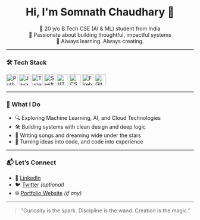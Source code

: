 <h1 align="center">Hi, I'm Somnath Chaudhary 👋</h1>

<p align="center">
🌱 20 y/o B.Tech CSE (AI & ML) student from India<br>
🎯 Passionate about building thoughtful, impactful systems<br>
🧠 Always learning. Always creating.
</p>

---

### 🛠️ Tech Stack

<p align="left">
  <img src="https://cdn.jsdelivr.net/gh/devicons/devicon/icons/python/python-original.svg" height="30" alt="Python" />
  <img src="https://cdn.jsdelivr.net/gh/devicons/devicon/icons/javascript/javascript-original.svg" height="30" alt="JavaScript" />
  <img src="https://cdn.jsdelivr.net/gh/devicons/devicon/icons/typescript/typescript-original.svg" height="30" alt="TypeScript" />
  <img src="https://cdn.jsdelivr.net/gh/devicons/devicon/icons/swift/swift-original.svg" height="30" alt="Swift" />
  <img src="https://cdn.jsdelivr.net/gh/devicons/devicon/icons/html5/html5-original.svg" height="30" alt="HTML" />
  <img src="https://cdn.jsdelivr.net/gh/devicons/devicon/icons/css3/css3-original.svg" height="30" alt="CSS" />
  <img src="https://cdn.jsdelivr.net/gh/devicons/devicon/icons/firebase/firebase-plain.svg" height="30" alt="Firebase" />
  <img src="https://cdn.jsdelivr.net/gh/devicons/devicon/icons/github/github-original.svg" height="30" alt="GitHub" />
</p>

---

### 🧪 What I Do

- 🔍 Exploring Machine Learning, AI, and Cloud Technologies  
- 🛠️ Building systems with clean design and deep logic  
- 🎵 Writing songs and dreaming wide under the stars  
- 🧱 Turning ideas into code, and code into experience  

---

### 📬 Let’s Connect

- 💼 [LinkedIn](https://www.linkedin.com/in/somnath-chaudhary-a56729322/)
- 🐦 [Twitter](https://twitter.com/your-handle) *(optional)*
- 🌐 [Portfolio Website](https://your-website.com) *(if any)*

---

> “Curiosity is the spark. Discipline is the wand. Creation is the magic.”

